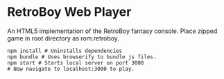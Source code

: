 # RetroBoy Web Player

An HTML5 implementation of the RetroBoy fantasy console. Place zipped game in root directory as rom.retroboy.

```
npm install # Uninstalls dependencies
npm bundle # Uses browserify to bundle js files.
npm start # Starts local server on port 3000
# Now navigate to localhost:3000 to play.
```